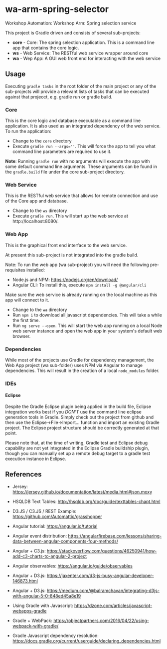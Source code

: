 # wa-arm-spring-selector
Workshop Automation: Workshop Arm: Spring selection service

This project is Gradle driven and consists of several sub-projects:
* **core** - Core: The spring selection application. This is a command line app that contains the core logic.
* **ws** - Web Service: The RESTful web service wrapper around core
* **wa** - Wep App: A GUI web front end for interacting with the web service
 
## Usage

Executing `gradle tasks` in the root folder of the main project or any of the sub-projects will provide a relevant lists of tasks that can be executed against that projeoct, e.g. gradle run or gradle build.

### Core
This is the core logic and database executable as a command line application. It is also used as an integrated dependency of the web service. To run the application:

* Change to the `core` directory
* Execute `gradle run --args=''`. This will force the app to tell you what command line parameters are required to use it.

**Note**: Running `gradle run` with no arguments will execute the app with some default command line arguments. These arguments can be found in the `gradle.build` file under the core sub-project directory.

### Web Service
This is the RESTful web service that allows for remote connection and use of the Core app and database.

* Change to the `ws` directory
* Execute `gradle run`. This will start up the web service at http://localhost:8080/.

### Web App
This is the graphical front end interface to the web service.

At present this sub-project is not integrated into the gradle build.

Note: To run the web app (wa sub-project) you will need the following pre-requisites installed:
* Node.js and NPM: https://nodejs.org/en/download/
* Angular CLI: To install this, execute `npm install -g @angular/cli`

Make sure the web service is already running on the local machine as this app will connect to it.

* Change to the `wa` directory
* Run `npm i` to download all javascript dependencies. This will take a while the first time.
* Run `ng serve --open`. This will start the web app running on a local Node web server instance and open the web app in your system's default web browser.

### Dependencies
While most of the projects use Gradle for dependency management, the Web App project (wa sub-folder) uses NPM via Angular to manage dependencies. This will result in the creation of a local `node_modules` folder.

### IDEs
#### Eclipse
Despite the Gradle Eclipse plugin being applied in the build file, Eclipse integration works best if you *DON'T* use the command line eclipse generation tools in Gradle. Simply check out the project from github and then use the Eclipse->File->Import... function and import an existing Gradle project. The Eclipse project structure should be correctly generated at that point.

Please note that, at the time of writing, Gradle test and Eclipse debug capability are not yet integrated in the Eclipse Gradle buildship plugin, though you can manually set up a remote debug target to a gradle test execution instance in Eclipse.

## References
* Jersey: https://jersey.github.io/documentation/latest/media.html#json.moxy
* HSQLDB Text Tables: http://hsqldb.org/doc/guide/texttables-chapt.html
* D3.JS / C3.JS / REST Example: https://github.com/Automattic/grasshopper
* Angular tutorial: https://angular.io/tutorial
* Angular event distribution: https://angularfirebase.com/lessons/sharing-data-between-angular-components-four-methods/
* Angular + C3.js: https://stackoverflow.com/questions/46250941/how-add-c3-charts-to-angular-2-project
* Angular observables: https://angular.io/guide/observables



* Angular + D3.js: https://jaxenter.com/d3-js-busy-angular-developer-146873.html
* Angular + D3.js: https://medium.com/@balramchavan/integrating-d3js-with-angular-5-0-848ed45a8e19
* Using Gradle with Javascript: https://dzone.com/articles/javascript-webapps-gradle
* Gradle + WebPack: https://objectpartners.com/2016/04/22/using-webpack-with-gradle/
* Gradle Javascript dependency resolution: https://docs.gradle.org/current/userguide/declaring_dependencies.html

